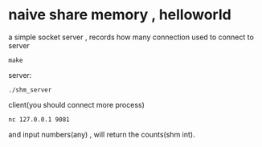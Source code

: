 # naive share memory , helloworld
a simple socket server , records how many connection used to connect to server

```
make
```

server:
```
./shm_server
```


client(you should connect more process)
```
nc 127.0.0.1 9081
```
and input numbers(any) , will return the counts(shm int).

